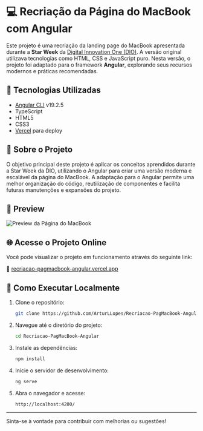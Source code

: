 
# 💻 Recriação da Página do MacBook com Angular

Este projeto é uma recriação da landing page do MacBook apresentada durante a **Star Week** da [Digital Innovation One (DIO)](https://www.dio.me/). A versão original utilizava tecnologias como HTML, CSS e JavaScript puro. Nesta versão, o projeto foi adaptado para o framework **Angular**, explorando seus recursos modernos e práticas recomendadas.

## 🚀 Tecnologias Utilizadas

- [Angular CLI](https://angular.io/cli) v19.2.5
- TypeScript
- HTML5
- CSS3
- [Vercel](https://vercel.com/) para deploy

## 🧠 Sobre o Projeto

O objetivo principal deste projeto é aplicar os conceitos aprendidos durante a Star Week da DIO, utilizando o Angular para criar uma versão moderna e escalável da página do MacBook. A adaptação para o Angular permite uma melhor organização do código, reutilização de componentes e facilita futuras manutenções e expansões do projeto.

## 📸 Preview

![Preview da Página do MacBook](https://github.com/user-attachments/assets/9469e5ed-4519-4dd4-a415-62615cea2bf1)

## 🌐 Acesse o Projeto Online

Você pode visualizar o projeto em funcionamento através do seguinte link:

🔗 [recriacao-pagmacbook-angular.vercel.app](https://recriacao-pagmacbook-angular.vercel.app)

## 📁 Como Executar Localmente

1. Clone o repositório:

   ```bash
   git clone https://github.com/ArturLLopes/Recriacao-PagMacBook-Angular.git
   ```

2. Navegue até o diretório do projeto:

   ```bash
   cd Recriacao-PagMacBook-Angular
   ```

3. Instale as dependências:

   ```bash
   npm install
   ```

4. Inicie o servidor de desenvolvimento:

   ```bash
   ng serve
   ```

5. Abra o navegador e acesse:

   ```
   http://localhost:4200/
   ```


---

Sinta-se à vontade para contribuir com melhorias ou sugestões!
